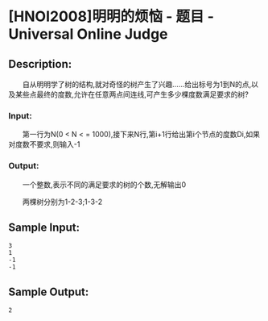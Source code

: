 # [HNOI2008]明明的烦恼 - 题目 - Universal Online Judge

## Description: 

　　自从明明学了树的结构,就对奇怪的树产生了兴趣......给出标号为1到N的点,以及某些点最终的度数,允许在任意两点间连线,可产生多少棵度数满足要求的树?

### Input: 

　　第一行为N(0 < N < = 1000),接下来N行,第i+1行给出第i个节点的度数Di,如果对度数不要求,则输入-1

### Output: 

　　一个整数,表示不同的满足要求的树的个数,无解输出0

　　两棵树分别为1-2-3;1-3-2


## Sample Input: 
```
3
1
-1
-1
```

## Sample Output: 
```
2
```
